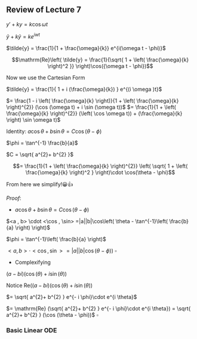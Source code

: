 ## Review of Lecture 7

$y' + ky = k \cos \omega t$

$\tilde{y} + k \tilde{y} = k e^{iwt}$

$\tilde{y} = \frac{1}{1 + \frac{\omega}{k}} e^{i(\omega t - \phi)}$

$$\mathrm{Re}\left( \tilde{y} = \frac{1}{\sqrt{ 1 + \left( \frac{\omega}{k} \right)^2 }} \right)\cos({\omega t - \phi})$$


Now we use the Cartesian Form

$\tilde{y} = \frac{1}{ 1 + i (\frac{\omega}{k}) } e^{(i \omega )t}$

$= \frac{1 - i \left( \frac{\omega}{k} \right)}{1 + \left( \frac{\omega}{k} \right)^{2}} (\cos (\omega t) + i \sin (\omega t))$
$= \frac{1}{1 + \left( \frac{\omega}{k} \right)^{2}} (\left( \cos \omega t)) + (\frac{\omega}{k} \right) \sin \omega t)$

Identity: $a \cos \theta + b \sin \theta = C \cos(\theta - \phi)$

$\phi = \tan^{-1} \frac{b}{a}$

$C = \sqrt{ a^{2}+ b^{2} }$


$$= \frac{1}{1 + \left( \frac{\omega}{k} \right)^{2}} \left( \sqrt{ 1 + \left( \frac{\omega}{k} \right)^2 } \right)\cdot \cos(\theta - \phi)$$

From here we simplify!😀👍


$Proof$: 

- $a \cos \theta + b \sin \theta = C \cos(\theta - \phi)$

$<a , b> \cdot <\cos , \sin> =|a||b|\cos\left( \theta - \tan^{-1}\left( \frac{b}{a} \right) \right)$

$\phi = \tan^{-1}\left( \frac{b}{a} \right)$

$<a , b> \cdot <\cos , \sin> =|a||b|\cos\left( \theta - \phi) \right)$      $\square$



- Complexifying

$(a - bi) (\cos(\theta) + i \sin(\theta))$


Notice $\mathrm{Re}((a - bi) (\cos(\theta) + i \sin(\theta))$

$= \sqrt{ a^{2}+ b^{2} }  e^{- i \phi}\cdot e^{i \theta}$

$= \mathrm{Re} (\sqrt{ a^{2}+ b^{2} }  e^{- i \phi}\cdot e^{i \theta}) = \sqrt{ a^{2}+ b^{2} } (\cos (\theta - \phi))$             $\square$


### Basic Linear ODE



 


